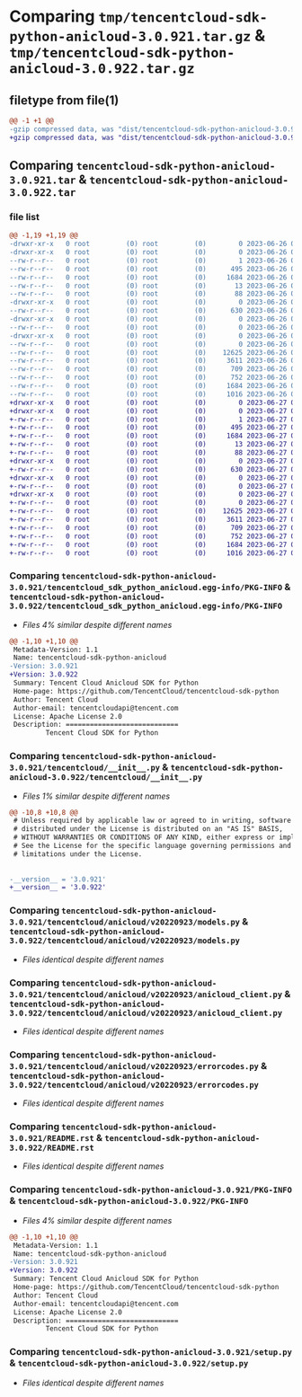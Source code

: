 # Comparing `tmp/tencentcloud-sdk-python-anicloud-3.0.921.tar.gz` & `tmp/tencentcloud-sdk-python-anicloud-3.0.922.tar.gz`

## filetype from file(1)

```diff
@@ -1 +1 @@
-gzip compressed data, was "dist/tencentcloud-sdk-python-anicloud-3.0.921.tar", last modified: Mon Jun 26 00:15:45 2023, max compression
+gzip compressed data, was "dist/tencentcloud-sdk-python-anicloud-3.0.922.tar", last modified: Tue Jun 27 00:16:26 2023, max compression
```

## Comparing `tencentcloud-sdk-python-anicloud-3.0.921.tar` & `tencentcloud-sdk-python-anicloud-3.0.922.tar`

### file list

```diff
@@ -1,19 +1,19 @@
-drwxr-xr-x   0 root         (0) root         (0)        0 2023-06-26 00:15:45.000000 tencentcloud-sdk-python-anicloud-3.0.921/
-drwxr-xr-x   0 root         (0) root         (0)        0 2023-06-26 00:15:45.000000 tencentcloud-sdk-python-anicloud-3.0.921/tencentcloud_sdk_python_anicloud.egg-info/
--rw-r--r--   0 root         (0) root         (0)        1 2023-06-26 00:15:45.000000 tencentcloud-sdk-python-anicloud-3.0.921/tencentcloud_sdk_python_anicloud.egg-info/dependency_links.txt
--rw-r--r--   0 root         (0) root         (0)      495 2023-06-26 00:15:45.000000 tencentcloud-sdk-python-anicloud-3.0.921/tencentcloud_sdk_python_anicloud.egg-info/SOURCES.txt
--rw-r--r--   0 root         (0) root         (0)     1684 2023-06-26 00:15:45.000000 tencentcloud-sdk-python-anicloud-3.0.921/tencentcloud_sdk_python_anicloud.egg-info/PKG-INFO
--rw-r--r--   0 root         (0) root         (0)       13 2023-06-26 00:15:45.000000 tencentcloud-sdk-python-anicloud-3.0.921/tencentcloud_sdk_python_anicloud.egg-info/top_level.txt
--rw-r--r--   0 root         (0) root         (0)       88 2023-06-26 00:15:45.000000 tencentcloud-sdk-python-anicloud-3.0.921/setup.cfg
-drwxr-xr-x   0 root         (0) root         (0)        0 2023-06-26 00:15:45.000000 tencentcloud-sdk-python-anicloud-3.0.921/tencentcloud/
--rw-r--r--   0 root         (0) root         (0)      630 2023-06-26 00:15:45.000000 tencentcloud-sdk-python-anicloud-3.0.921/tencentcloud/__init__.py
-drwxr-xr-x   0 root         (0) root         (0)        0 2023-06-26 00:15:45.000000 tencentcloud-sdk-python-anicloud-3.0.921/tencentcloud/anicloud/
--rw-r--r--   0 root         (0) root         (0)        0 2023-06-26 00:15:45.000000 tencentcloud-sdk-python-anicloud-3.0.921/tencentcloud/anicloud/__init__.py
-drwxr-xr-x   0 root         (0) root         (0)        0 2023-06-26 00:15:45.000000 tencentcloud-sdk-python-anicloud-3.0.921/tencentcloud/anicloud/v20220923/
--rw-r--r--   0 root         (0) root         (0)        0 2023-06-26 00:15:45.000000 tencentcloud-sdk-python-anicloud-3.0.921/tencentcloud/anicloud/v20220923/__init__.py
--rw-r--r--   0 root         (0) root         (0)    12625 2023-06-26 00:15:45.000000 tencentcloud-sdk-python-anicloud-3.0.921/tencentcloud/anicloud/v20220923/models.py
--rw-r--r--   0 root         (0) root         (0)     3611 2023-06-26 00:15:45.000000 tencentcloud-sdk-python-anicloud-3.0.921/tencentcloud/anicloud/v20220923/anicloud_client.py
--rw-r--r--   0 root         (0) root         (0)      709 2023-06-26 00:15:45.000000 tencentcloud-sdk-python-anicloud-3.0.921/tencentcloud/anicloud/v20220923/errorcodes.py
--rw-r--r--   0 root         (0) root         (0)      752 2023-06-26 00:15:45.000000 tencentcloud-sdk-python-anicloud-3.0.921/README.rst
--rw-r--r--   0 root         (0) root         (0)     1684 2023-06-26 00:15:45.000000 tencentcloud-sdk-python-anicloud-3.0.921/PKG-INFO
--rw-r--r--   0 root         (0) root         (0)     1016 2023-06-26 00:15:45.000000 tencentcloud-sdk-python-anicloud-3.0.921/setup.py
+drwxr-xr-x   0 root         (0) root         (0)        0 2023-06-27 00:16:26.000000 tencentcloud-sdk-python-anicloud-3.0.922/
+drwxr-xr-x   0 root         (0) root         (0)        0 2023-06-27 00:16:26.000000 tencentcloud-sdk-python-anicloud-3.0.922/tencentcloud_sdk_python_anicloud.egg-info/
+-rw-r--r--   0 root         (0) root         (0)        1 2023-06-27 00:16:26.000000 tencentcloud-sdk-python-anicloud-3.0.922/tencentcloud_sdk_python_anicloud.egg-info/dependency_links.txt
+-rw-r--r--   0 root         (0) root         (0)      495 2023-06-27 00:16:26.000000 tencentcloud-sdk-python-anicloud-3.0.922/tencentcloud_sdk_python_anicloud.egg-info/SOURCES.txt
+-rw-r--r--   0 root         (0) root         (0)     1684 2023-06-27 00:16:26.000000 tencentcloud-sdk-python-anicloud-3.0.922/tencentcloud_sdk_python_anicloud.egg-info/PKG-INFO
+-rw-r--r--   0 root         (0) root         (0)       13 2023-06-27 00:16:26.000000 tencentcloud-sdk-python-anicloud-3.0.922/tencentcloud_sdk_python_anicloud.egg-info/top_level.txt
+-rw-r--r--   0 root         (0) root         (0)       88 2023-06-27 00:16:26.000000 tencentcloud-sdk-python-anicloud-3.0.922/setup.cfg
+drwxr-xr-x   0 root         (0) root         (0)        0 2023-06-27 00:16:26.000000 tencentcloud-sdk-python-anicloud-3.0.922/tencentcloud/
+-rw-r--r--   0 root         (0) root         (0)      630 2023-06-27 00:16:26.000000 tencentcloud-sdk-python-anicloud-3.0.922/tencentcloud/__init__.py
+drwxr-xr-x   0 root         (0) root         (0)        0 2023-06-27 00:16:26.000000 tencentcloud-sdk-python-anicloud-3.0.922/tencentcloud/anicloud/
+-rw-r--r--   0 root         (0) root         (0)        0 2023-06-27 00:16:26.000000 tencentcloud-sdk-python-anicloud-3.0.922/tencentcloud/anicloud/__init__.py
+drwxr-xr-x   0 root         (0) root         (0)        0 2023-06-27 00:16:26.000000 tencentcloud-sdk-python-anicloud-3.0.922/tencentcloud/anicloud/v20220923/
+-rw-r--r--   0 root         (0) root         (0)        0 2023-06-27 00:16:26.000000 tencentcloud-sdk-python-anicloud-3.0.922/tencentcloud/anicloud/v20220923/__init__.py
+-rw-r--r--   0 root         (0) root         (0)    12625 2023-06-27 00:16:26.000000 tencentcloud-sdk-python-anicloud-3.0.922/tencentcloud/anicloud/v20220923/models.py
+-rw-r--r--   0 root         (0) root         (0)     3611 2023-06-27 00:16:26.000000 tencentcloud-sdk-python-anicloud-3.0.922/tencentcloud/anicloud/v20220923/anicloud_client.py
+-rw-r--r--   0 root         (0) root         (0)      709 2023-06-27 00:16:26.000000 tencentcloud-sdk-python-anicloud-3.0.922/tencentcloud/anicloud/v20220923/errorcodes.py
+-rw-r--r--   0 root         (0) root         (0)      752 2023-06-27 00:16:26.000000 tencentcloud-sdk-python-anicloud-3.0.922/README.rst
+-rw-r--r--   0 root         (0) root         (0)     1684 2023-06-27 00:16:26.000000 tencentcloud-sdk-python-anicloud-3.0.922/PKG-INFO
+-rw-r--r--   0 root         (0) root         (0)     1016 2023-06-27 00:16:26.000000 tencentcloud-sdk-python-anicloud-3.0.922/setup.py
```

### Comparing `tencentcloud-sdk-python-anicloud-3.0.921/tencentcloud_sdk_python_anicloud.egg-info/PKG-INFO` & `tencentcloud-sdk-python-anicloud-3.0.922/tencentcloud_sdk_python_anicloud.egg-info/PKG-INFO`

 * *Files 4% similar despite different names*

```diff
@@ -1,10 +1,10 @@
 Metadata-Version: 1.1
 Name: tencentcloud-sdk-python-anicloud
-Version: 3.0.921
+Version: 3.0.922
 Summary: Tencent Cloud Anicloud SDK for Python
 Home-page: https://github.com/TencentCloud/tencentcloud-sdk-python
 Author: Tencent Cloud
 Author-email: tencentcloudapi@tencent.com
 License: Apache License 2.0
 Description: ============================
         Tencent Cloud SDK for Python
```

### Comparing `tencentcloud-sdk-python-anicloud-3.0.921/tencentcloud/__init__.py` & `tencentcloud-sdk-python-anicloud-3.0.922/tencentcloud/__init__.py`

 * *Files 1% similar despite different names*

```diff
@@ -10,8 +10,8 @@
 # Unless required by applicable law or agreed to in writing, software
 # distributed under the License is distributed on an "AS IS" BASIS,
 # WITHOUT WARRANTIES OR CONDITIONS OF ANY KIND, either express or implied.
 # See the License for the specific language governing permissions and
 # limitations under the License.
 
 
-__version__ = '3.0.921'
+__version__ = '3.0.922'
```

### Comparing `tencentcloud-sdk-python-anicloud-3.0.921/tencentcloud/anicloud/v20220923/models.py` & `tencentcloud-sdk-python-anicloud-3.0.922/tencentcloud/anicloud/v20220923/models.py`

 * *Files identical despite different names*

### Comparing `tencentcloud-sdk-python-anicloud-3.0.921/tencentcloud/anicloud/v20220923/anicloud_client.py` & `tencentcloud-sdk-python-anicloud-3.0.922/tencentcloud/anicloud/v20220923/anicloud_client.py`

 * *Files identical despite different names*

### Comparing `tencentcloud-sdk-python-anicloud-3.0.921/tencentcloud/anicloud/v20220923/errorcodes.py` & `tencentcloud-sdk-python-anicloud-3.0.922/tencentcloud/anicloud/v20220923/errorcodes.py`

 * *Files identical despite different names*

### Comparing `tencentcloud-sdk-python-anicloud-3.0.921/README.rst` & `tencentcloud-sdk-python-anicloud-3.0.922/README.rst`

 * *Files identical despite different names*

### Comparing `tencentcloud-sdk-python-anicloud-3.0.921/PKG-INFO` & `tencentcloud-sdk-python-anicloud-3.0.922/PKG-INFO`

 * *Files 4% similar despite different names*

```diff
@@ -1,10 +1,10 @@
 Metadata-Version: 1.1
 Name: tencentcloud-sdk-python-anicloud
-Version: 3.0.921
+Version: 3.0.922
 Summary: Tencent Cloud Anicloud SDK for Python
 Home-page: https://github.com/TencentCloud/tencentcloud-sdk-python
 Author: Tencent Cloud
 Author-email: tencentcloudapi@tencent.com
 License: Apache License 2.0
 Description: ============================
         Tencent Cloud SDK for Python
```

### Comparing `tencentcloud-sdk-python-anicloud-3.0.921/setup.py` & `tencentcloud-sdk-python-anicloud-3.0.922/setup.py`

 * *Files identical despite different names*

